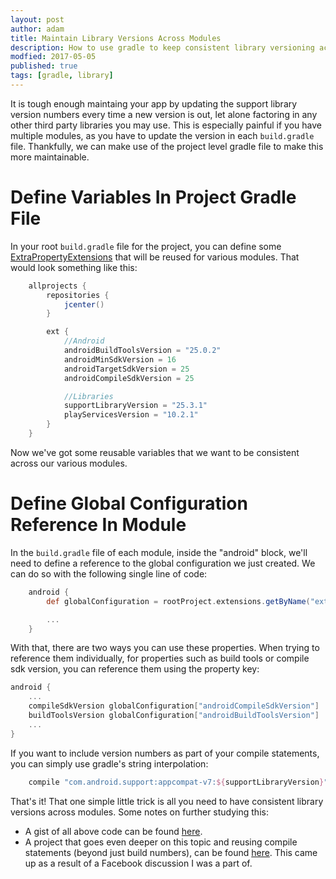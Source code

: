 ```yaml
---
layout: post
author: adam
title: Maintain Library Versions Across Modules
description: How to use gradle to keep consistent library versioning across modules in your project.
modfied: 2017-05-05
published: true
tags: [gradle, library]
---
```


It is tough enough maintaing your app by updating the support library version numbers every time a new version is out, let alone factoring in any other third party libraries you may use. This is especially painful if you have multiple modules, as you have to update the version in each `build.gradle` file. Thankfully, we can make use of the project level gradle file to make this more maintainable.

<!--more-->

# Define Variables In Project Gradle File

In your root `build.gradle` file for the project, you can define some [ExtraPropertyExtensions](https://docs.gradle.org/current/dsl/org.gradle.api.plugins.ExtraPropertiesExtension.html) that will be reused for various modules. That would look something like this:

```groovy
	allprojects {
	    repositories {
	        jcenter()
	    }

	    ext {
	        //Android
	        androidBuildToolsVersion = "25.0.2"
	        androidMinSdkVersion = 16
	        androidTargetSdkVersion = 25
	        androidCompileSdkVersion = 25

	        //Libraries
	        supportLibraryVersion = "25.3.1"
	        playServicesVersion = "10.2.1"
	    }
	}
```

Now we've got some reusable variables that we want to be consistent across our various modules.

# Define Global Configuration Reference In Module

In the `build.gradle` file of each module, inside the "android" block, we'll need to define a reference to the global configuration we just created. We can do so with the following single line of code:

```groovy
	android {
	    def globalConfiguration = rootProject.extensions.getByName("ext")

	    ...
	}
```

With that, there are two ways you can use these properties. When trying to reference them individually, for properties such as build tools or compile sdk version, you can reference them using the property key:

```groovy
android {
	...
	compileSdkVersion globalConfiguration["androidCompileSdkVersion"]
	buildToolsVersion globalConfiguration["androidBuildToolsVersion"]
	...
}
```

If you want to include version numbers as part of your compile statements, you can simply use gradle's string interpolation:

```groovy
	compile "com.android.support:appcompat-v7:${supportLibraryVersion}"
```

That's it! That one simple little trick is all you need to have consistent library versions across modules. Some notes on further studying this:
* A gist of all above code can be found [here](https://gist.github.com/AdamMc331/a1dd4e8503c0cf86e0165c5f14c308ba).
* A project that goes even deeper on this topic and reusing compile statements (beyond just build numbers), can be found [here](https://github.com/android10/Android-CleanArchitecture). This came up as a result of a Facebook discussion I was a part of.
